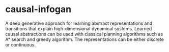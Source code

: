 # causal-infogan

A deep generative approach for learning abstract representations and transitions that explain high-dimensional dynamical systems. Learned causal abstractions can be used with classical planning algorithms such as A* search and greedy algorithm. The representations can be either discrete or continuous.
